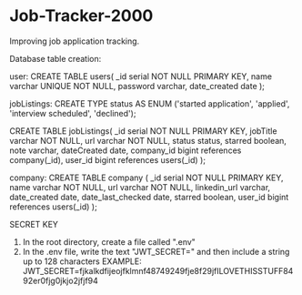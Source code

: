 # Job-Tracker-2000
Improving job application tracking.


Database table creation:

user:
CREATE TABLE users(
  _id serial NOT NULL PRIMARY KEY,
  name varchar UNIQUE NOT NULL,
  password varchar,
  date_created date
);


jobListings:
CREATE TYPE status AS ENUM ('started application', 'applied', 'interview scheduled', 'declined');

CREATE TABLE jobListings(
    _id serial NOT NULL PRIMARY KEY,
    jobTitle varchar NOT NULL,
    url varchar NOT NULL,
    status status,
    starred boolean,
    note varchar,
    dateCreated date,
    company_id bigint references company(_id),
    user_id bigint references users(_id)
);


company:
CREATE TABLE company (
  _id serial NOT NULL PRIMARY KEY,
  name varchar NOT NULL,
  url varchar NOT NULL,
  linkedin_url varchar,
  date_created date,
  date_last_checked date,
  starred boolean,
  user_id bigint references users(_id)
);


SECRET KEY
1) In the root directory, create a file called ".env"
2) In the .env file, write the text "JWT_SECRET=" and then include a string up to 128 characters
   EXAMPLE: JWT_SECRET=fjkalkdfijeojfklmnf48749249fje8f29jfILOVETHISSTUFF8492er0fjg0jkjo2jfjf94